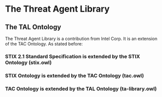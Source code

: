 # The Threat Agent Library

## The TAL Ontology 
The Threat Agent Library is a contribution from Intel Corp. It is an extension of the TAC Ontology. As stated before:

### STIX 2.1 Standard Specification is extended by the STIX Ontology (stix.owl)
### STIX Ontology is extended by the TAC Ontology (tac.owl)
### TAC Ontology is extended by the TAL Ontology (ta-library.owl)
